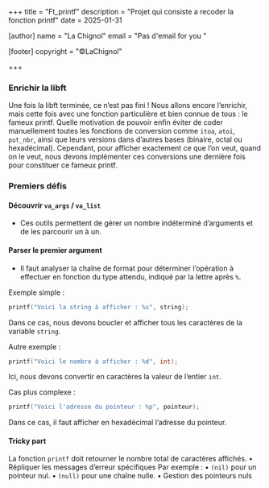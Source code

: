 +++
title = "Ft_printf"
description = "Projet qui consiste a recoder la fonction printf"
date = 2025-01-31

[author]
name = "La Chignol"
email = "Pas d'email for you "

[footer]
copyright = "©LaChignol"

+++

### Enrichir la libft
Une fois la libft terminée, ce n’est pas fini ! Nous allons encore l’enrichir, mais cette fois avec une fonction particulière et bien connue de tous : le fameux printf. 
Quelle motivation de pouvoir enfin éviter de coder manuellement toutes les fonctions de conversion comme `itoa`, `atoi`, `put_nbr`, ainsi que leurs versions dans d’autres bases (binaire, octal ou hexadécimal). 
Cependant, pour afficher exactement ce que l’on veut, quand on le veut, nous devons implémenter ces conversions une dernière fois pour constituer ce fameux printf.

### Premiers défis

#### Découvrir `va_args` / `va_list`
- Ces outils permettent de gérer un nombre indéterminé d’arguments et de les parcourir un à un.
#### Parser le premier argument
- Il faut analyser la chaîne de format pour déterminer l’opération à effectuer en fonction du type attendu, indiqué par la lettre après `%`.

Exemple simple :
```c
printf("Voici la string à afficher : %s", string);
```
Dans ce cas, nous devons boucler et afficher tous les caractères de la variable `string`.

Autre exemple :
```c
printf("Voici le nombre à afficher : %d", int);
```
Ici, nous devons convertir en caractères la valeur de l’entier `int`.

Cas plus complexe :
```c
printf("Voici l'adresse du pointeur : %p", pointeur);
```
Dans ce cas, il faut afficher en hexadécimal l’adresse du pointeur.

#### Tricky part

La fonction `printf` doit retourner le nombre total de caractères affichés.
	•	Répliquer les messages d’erreur spécifiques
Par exemple :
	•	`(nil)` pour un pointeur nul.
	•	`(null)` pour une chaîne nulle.
	•	Gestion des pointeurs nuls